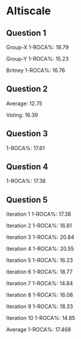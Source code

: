 Altiscale
============
Question 1
------------
Group-X 1-ROCA%: 18.79

Group-Y 1-ROCA%: 15.23

Britney 1-ROCA%: 16.76

Question 2
------------
Average: 12.75

Voting: 16.39

Question 3
------------
1-ROCA%: 17.61

Question 4
------------
1-ROCA%: 17.38

Question 5
------------
Iteration 1 1-ROCA%: 17.38

Iteration 2 1-ROCA%: 16.81

Iteration 3 1-ROCA%: 20.84 

Iteration 4 1-ROCA%: 20.55

Iteration 5 1-ROCA%: 16.23

Iteration 6 1-ROCA%: 18.77 

Iteration 7 1-ROCA%: 14.84

Iteration 8 1-ROCA%: 16.08

Iteration 9 1-ROCA%: 18.33

Iteration 10 1-ROCA%: 14.85

Average 1-ROCA%: 17.468
